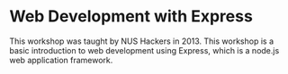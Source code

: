 Web Development with Express
==========================
This workshop was taught by NUS Hackers in 2013. This workshop is a basic introduction to web development using Express, which is a node.js web application framework.
